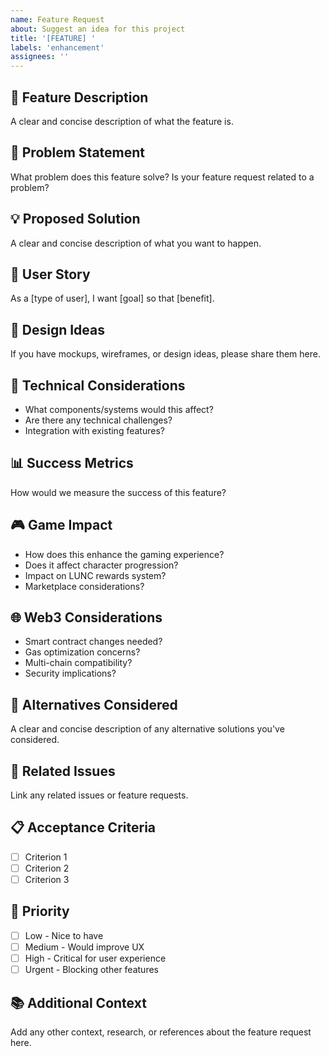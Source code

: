 ```yaml
---
name: Feature Request
about: Suggest an idea for this project
title: '[FEATURE] '
labels: 'enhancement'
assignees: ''
---
```


## 🚀 Feature Description
A clear and concise description of what the feature is.

## 🎯 Problem Statement
What problem does this feature solve? Is your feature request related to a problem?

## 💡 Proposed Solution
A clear and concise description of what you want to happen.

## 🔄 User Story
As a [type of user], I want [goal] so that [benefit].

## 🎨 Design Ideas
If you have mockups, wireframes, or design ideas, please share them here.

## 🔧 Technical Considerations
- What components/systems would this affect?
- Are there any technical challenges?
- Integration with existing features?

## 📊 Success Metrics
How would we measure the success of this feature?

## 🎮 Game Impact
- How does this enhance the gaming experience?
- Does it affect character progression?
- Impact on LUNC rewards system?
- Marketplace considerations?

## 🌐 Web3 Considerations
- Smart contract changes needed?
- Gas optimization concerns?
- Multi-chain compatibility?
- Security implications?

## 📱 Alternatives Considered
A clear and concise description of any alternative solutions you've considered.

## 🔗 Related Issues
Link any related issues or feature requests.

## 📋 Acceptance Criteria
- [ ] Criterion 1
- [ ] Criterion 2
- [ ] Criterion 3

## 🚨 Priority
- [ ] Low - Nice to have
- [ ] Medium - Would improve UX
- [ ] High - Critical for user experience
- [ ] Urgent - Blocking other features

## 📚 Additional Context
Add any other context, research, or references about the feature request here.
